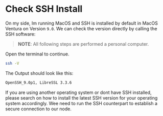 # Check SSH Install

On my side, Im running MacOS and SSH is installed by default in MacOS Ventura on Version `9.0`. We can check the version directly by calling the SSH software:

> **NOTE**: All following steps are performed a personal computer.

Open the terminal to continue.

```sh
ssh -V
```

The Output should look like this:

```sh
OpenSSH_9.0p1, LibreSSL 3.3.6
```

If you are using another operating system or dont have SSH installed, please search on how to install the latest SSH version for your operating system accordingly. Wee need to run the SSH counterpart to establish a secure connection to our node.
